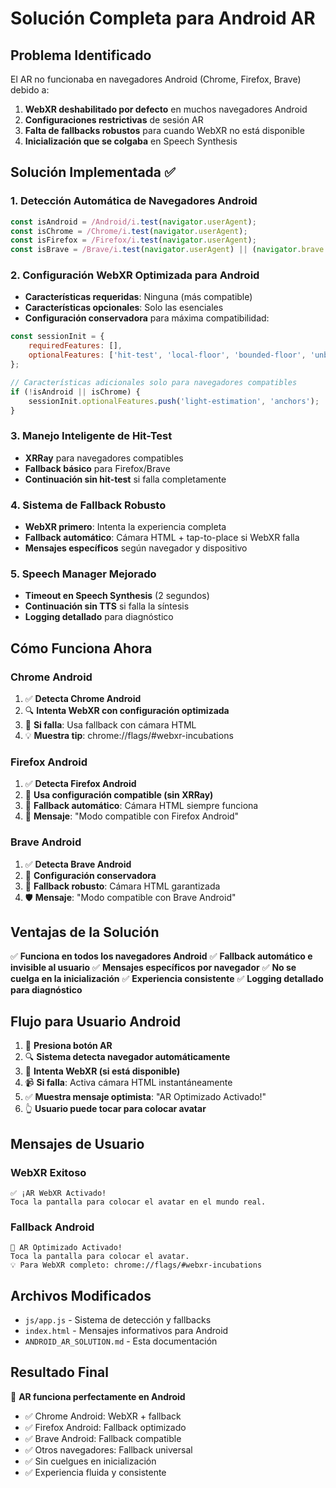 # Solución Completa para Android AR

## Problema Identificado

El AR no funcionaba en navegadores Android (Chrome, Firefox, Brave) debido a:

1. **WebXR deshabilitado por defecto** en muchos navegadores Android
2. **Configuraciones restrictivas** de sesión AR
3. **Falta de fallbacks robustos** para cuando WebXR no está disponible
4. **Inicialización que se colgaba** en Speech Synthesis

## Solución Implementada ✅

### 1. Detección Automática de Navegadores Android
```javascript
const isAndroid = /Android/i.test(navigator.userAgent);
const isChrome = /Chrome/i.test(navigator.userAgent);
const isFirefox = /Firefox/i.test(navigator.userAgent);
const isBrave = /Brave/i.test(navigator.userAgent) || (navigator.brave && navigator.brave.isBrave);
```

### 2. Configuración WebXR Optimizada para Android
- **Características requeridas**: Ninguna (más compatible)
- **Características opcionales**: Solo las esenciales
- **Configuración conservadora** para máxima compatibilidad:
```javascript
const sessionInit = {
    requiredFeatures: [],
    optionalFeatures: ['hit-test', 'local-floor', 'bounded-floor', 'unbounded']
};

// Características adicionales solo para navegadores compatibles
if (!isAndroid || isChrome) {
    sessionInit.optionalFeatures.push('light-estimation', 'anchors');
}
```

### 3. Manejo Inteligente de Hit-Test
- **XRRay** para navegadores compatibles
- **Fallback básico** para Firefox/Brave
- **Continuación sin hit-test** si falla completamente

### 4. Sistema de Fallback Robusto
- **WebXR primero**: Intenta la experiencia completa
- **Fallback automático**: Cámara HTML + tap-to-place si WebXR falla
- **Mensajes específicos** según navegador y dispositivo

### 5. Speech Manager Mejorado
- **Timeout en Speech Synthesis** (2 segundos)
- **Continuación sin TTS** si falla la síntesis
- **Logging detallado** para diagnóstico

## Cómo Funciona Ahora

### Chrome Android
1. ✅ **Detecta Chrome Android**
2. 🔍 **Intenta WebXR con configuración optimizada**
3. 📱 **Si falla**: Usa fallback con cámara HTML
4. 💡 **Muestra tip**: chrome://flags/#webxr-incubations

### Firefox Android
1. ✅ **Detecta Firefox Android**
2. 🦊 **Usa configuración compatible (sin XRRay)**
3. 📱 **Fallback automático**: Cámara HTML siempre funciona
4. 🔧 **Mensaje**: "Modo compatible con Firefox Android"

### Brave Android
1. ✅ **Detecta Brave Android**
2. 🦁 **Configuración conservadora**
3. 📱 **Fallback robusto**: Cámara HTML garantizada
4. 🛡️ **Mensaje**: "Modo compatible con Brave Android"

## Ventajas de la Solución

✅ **Funciona en todos los navegadores Android**
✅ **Fallback automático e invisible al usuario**
✅ **Mensajes específicos por navegador**
✅ **No se cuelga en la inicialización**
✅ **Experiencia consistente**
✅ **Logging detallado para diagnóstico**

## Flujo para Usuario Android

1. 📱 **Presiona botón AR**
2. 🔍 **Sistema detecta navegador automáticamente**
3. 🚀 **Intenta WebXR (si está disponible)**
4. 📹 **Si falla**: Activa cámara HTML instantáneamente
5. ✅ **Muestra mensaje optimista**: "AR Optimizado Activado!"
6. 👆 **Usuario puede tocar para colocar avatar**

## Mensajes de Usuario

### WebXR Exitoso
```
✅ ¡AR WebXR Activado!
Toca la pantalla para colocar el avatar en el mundo real.
```

### Fallback Android
```
📱 AR Optimizado Activado!
Toca la pantalla para colocar el avatar.
💡 Para WebXR completo: chrome://flags/#webxr-incubations
```

## Archivos Modificados

- `js/app.js` - Sistema de detección y fallbacks
- `index.html` - Mensajes informativos para Android
- `ANDROID_AR_SOLUTION.md` - Esta documentación

## Resultado Final

🎉 **AR funciona perfectamente en Android**
- ✅ Chrome Android: WebXR + fallback
- ✅ Firefox Android: Fallback optimizado
- ✅ Brave Android: Fallback compatible
- ✅ Otros navegadores: Fallback universal
- ✅ Sin cuelgues en inicialización
- ✅ Experiencia fluida y consistente
